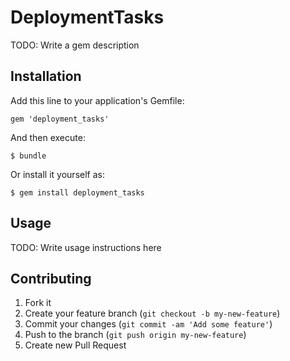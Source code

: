 # DeploymentTasks

TODO: Write a gem description

## Installation

Add this line to your application's Gemfile:

    gem 'deployment_tasks'

And then execute:

    $ bundle

Or install it yourself as:

    $ gem install deployment_tasks

## Usage

TODO: Write usage instructions here

## Contributing

1. Fork it
2. Create your feature branch (`git checkout -b my-new-feature`)
3. Commit your changes (`git commit -am 'Add some feature'`)
4. Push to the branch (`git push origin my-new-feature`)
5. Create new Pull Request
